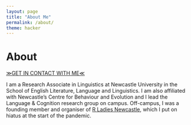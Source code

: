 ```yaml
---
layout: page
title: "About Me"
permalink: /about/
theme: hacker
---
```


# About

[≫GET IN CONTACT WITH ME≪](mail-to:lauren.ackerman@ncl.ac.uk)

I am a Research Associate in Linguistics at Newcastle University in the School of English Literature, Language and Linguistics. I am also affiliated with Newcastle’s Centre for Behaviour and Evolution and I lead the Language & Cognition research group on campus. Off-campus, I was a founding member and organiser of [R Ladies Newcastle](https://www.meetup.com/rladies-newcastle/), which I put on hiatus at the start of the pandemic.